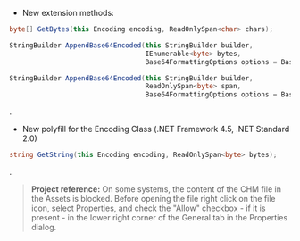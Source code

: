 - New extension methods:
```csharp
byte[] GetBytes(this Encoding encoding, ReadOnlySpan<char> chars);

StringBuilder AppendBase64Encoded(this StringBuilder builder,
                                  IEnumerable<byte> bytes,
                                  Base64FormattingOptions options = Base64FormattingOptions.None);

StringBuilder AppendBase64Encoded(this StringBuilder builder,
                                  ReadOnlySpan<byte> span,
                                  Base64FormattingOptions options = Base64FormattingOptions.None);
```
.
- New polyfill for the Encoding Class (.NET Framework 4.5, .NET Standard 2.0)
```csharp
string GetString(this Encoding encoding, ReadOnlySpan<byte> bytes);
```

.
> **Project reference:** On some systems, the content of the CHM file in the Assets is blocked. Before opening the file right click on the file icon, select Properties, and check the "Allow" checkbox - if it is present - in the lower right corner of the General tab in the Properties dialog.